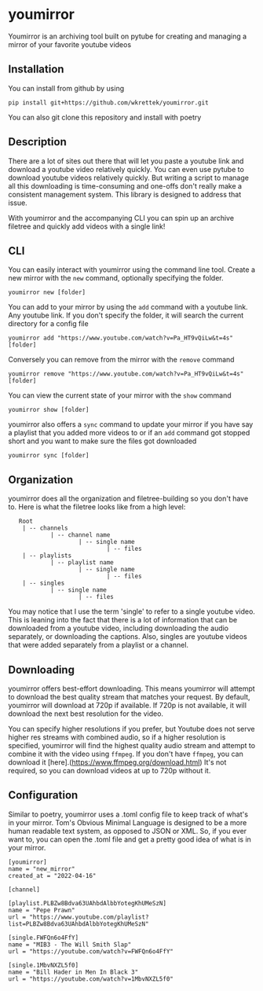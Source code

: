 # youmirror
Youmirror is an archiving tool built on pytube for creating and managing a mirror of your favorite youtube videos

## Installation

You can install from github by using

`pip install git+https://github.com/wkrettek/youmirror.git`

You can also git clone this repository and install with poetry

## Description

There are a lot of sites out there that will let you paste a youtube link and download a youtube video relatively quickly. You can even use pytube to download youtube videos relatively quickly. But writing a script to manage all this downloading is time-consuming and one-offs don't really make a consistent management system. This library is designed to address that issue.

With youmirror and the accompanying CLI you can spin up an archive filetree and quickly add videos with a single link!

## CLI

You can easily interact with youmirror using the command line tool. Create a new mirror with the
`new` command, optionally specifying the folder.

`youmirror new [folder]`

You can add to your mirror by using the `add` command with a youtube link. Any youtube link. If you don't specify the folder, it will search the current directory for a config file

`youmirror add "https://www.youtube.com/watch?v=Pa_HT9vQiLw&t=4s" [folder]`

Conversely you can remove from the mirror with the `remove` command

`youmirror remove "https://www.youtube.com/watch?v=Pa_HT9vQiLw&t=4s" [folder]`

You can view the current state of your mirror with the `show` command

`youmirror show [folder]`

youmirror also offers a `sync` command to update your mirror if you have say a playlist that you added more videos to or if an `add` command got stopped short and you want to make sure the files got downloaded

`youmirror sync [folder]`

## Organization

youmirror does all the organization and filetree-building so you don't have to. Here is what the filetree looks like from a high level:

```
   Root
    | -- channels
            | -- channel name
                    | -- single name
                            | -- files
    | -- playlists
            | -- playlist name
                    | -- single name
                            | -- files
    | -- singles
            | -- single name
                    | -- files
```
            
You may notice that I use the term 'single' to refer to a single youtube video. This is leaning into the fact that there is a lot of information that can be downloaded from a youtube video, including downloading the audio separately, or downloading the captions. Also, singles are youtube videos that were added separately from a playlist or a channel.


## Downloading

youmirror offers best-effort downloading. This means youmirror will attempt to download the best quality stream that matches your request. By default, youmirror will download at 720p if available. If 720p is not available, it will download the next best resolution for the video. 

You can specify higher resolutions if you prefer, but Youtube does not serve higher res streams with combined audio, so if a higher resolution is specified, youmirror will find the highest quality audio stream and attempt to combine it with the video using `ffmpeg`. If you don't have `ffmpeg`, you can download it [here].(https://www.ffmpeg.org/download.html) It's not required, so you can download videos at up to 720p without it.


## Configuration

Similar to poetry, youmirror uses a .toml config file to keep track of what's in your mirror. Tom's Obvious Minimal Language is designed to be a more human readable text system, as opposed to JSON or XML. So, if you ever want to, you can open the .toml file and get a pretty good idea of what is in your mirror.

```
[youmirror]
name = "new_mirror"
created_at = "2022-04-16"

[channel]

[playlist.PLBZw8Bdva63UAhbdAlbbYotegKhUMeSzN]
name = "Pepe Prawn"
url = "https://www.youtube.com/playlist?list=PLBZw8Bdva63UAhbdAlbbYotegKhUMeSzN"

[single.FWFQn6o4FfY]
name = "MIB3 - The Will Smith Slap"
url = "https://youtube.com/watch?v=FWFQn6o4FfY"

[single.1MbvNXZL5f0]
name = "Bill Hader in Men In Black 3"
url = "https://youtube.com/watch?v=1MbvNXZL5f0"
```

